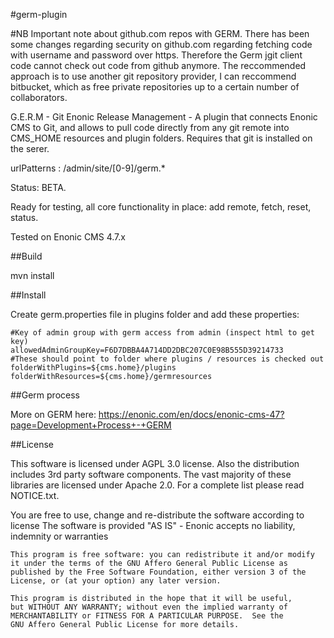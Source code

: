 #germ-plugin

#NB Important note about github.com repos with GERM.
There has been some changes regarding security on github.com regarding fetching code with username and password over https. Therefore the Germ jgit client code cannot check out code from github anymore. The reccommended approach is to use another git repository provider, I can reccommend bitbucket, which as free private repositories up to a certain number of collaborators.

G.E.R.M - Git Enonic Release Management - A plugin that connects Enonic CMS to Git, and allows to pull code directly from any
git remote into CMS_HOME resources and plugin folders. Requires that git is installed on the serer.

urlPatterns : /admin/site/[0-9]/germ.*

Status: BETA.

Ready for testing, all core functionality in place: add remote, fetch, reset, status.

Tested on Enonic CMS 4.7.x

##Build

mvn install

##Install

Create germ.properties file in plugins folder and add these properties:
    
    #Key of admin group with germ access from admin (inspect html to get key)
    allowedAdminGroupKey=F6D7DBBA4A714DD2DBC207C0E98B555D39214733
    #These should point to folder where plugins / resources is checked out
    folderWithPlugins=${cms.home}/plugins
    folderWithResources=${cms.home}/germresources

##Germ process

More on GERM here:
https://enonic.com/en/docs/enonic-cms-47?page=Development+Process+-+GERM

##License

This software is licensed under AGPL 3.0 license. Also the distribution includes 3rd party software components.
The vast majority of these libraries are licensed under Apache 2.0. For a complete list please read NOTICE.txt.

You are free to use, change and re-distribute the software according to license
The software is provided "AS IS" - Enonic accepts no liability, indemnity or warranties

	This program is free software: you can redistribute it and/or modify
	it under the terms of the GNU Affero General Public License as
	published by the Free Software Foundation, either version 3 of the
	License, or (at your option) any later version.

	This program is distributed in the hope that it will be useful,
	but WITHOUT ANY WARRANTY; without even the implied warranty of
	MERCHANTABILITY or FITNESS FOR A PARTICULAR PURPOSE.  See the
	GNU Affero General Public License for more details.
